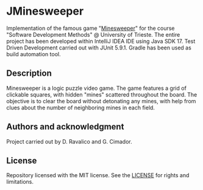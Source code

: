 # JMinesweeper
Implementation of the famous game "[Minesweeper](https://en.wikipedia.org/wiki/Minesweeper_(video_game))" for the course "Software Development Methods" @ University of Trieste.
The entire project has been developed within IntelliJ IDEA IDE using Java SDK 17. Test Driven Development carried out with JUnit 5.9.1. Gradle has been used as build automation tool.

## Description 
Minesweeper is a logic puzzle video game. The game features a grid of clickable squares, with hidden "mines" scattered throughout the board. The objective is to clear the board without detonating any mines, with help from clues about the number of neighboring mines in each field.

## Authors and acknowledgment
Project carried out by D. Ravalico and G. Cimador. 

## License
Repository licensed with the MIT license. See the [LICENSE](LICENSE.md) for rights and limitations.
